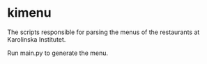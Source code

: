 kimenu
======

The scripts responsible for parsing the menus of the restaurants at Karolinska Institutet.

Run main.py to generate the menu.